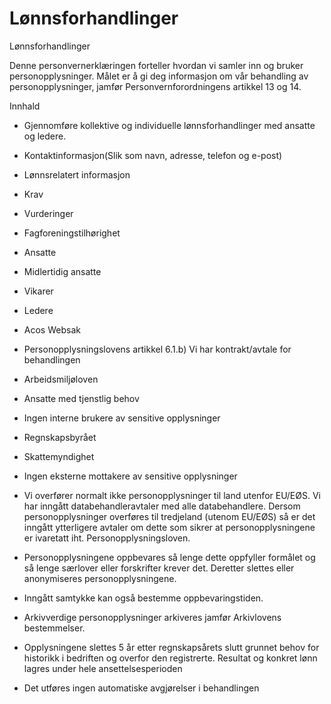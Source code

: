 # Lønnsforhandlinger

Lønnsforhandlinger

  

Denne personvernerklæringen forteller hvordan vi samler inn og bruker personopplysninger. Målet er å gi deg informasjon om vår behandling av personopplysninger, jamfør Personvernforordningens artikkel 13 og 14.

  

Innhald

*   Gjennomføre kollektive og individuelle lønnsforhandlinger med ansatte og ledere.  
    
*   Kontaktinformasjon(Slik som navn, adresse, telefon og e-post)  
    
*   Lønnsrelatert informasjon  
    
*   Krav  
    
*   Vurderinger  
    
*   Fagforeningstilhørighet  
    
*   Ansatte  
    
*   Midlertidig ansatte  
    
*   Vikarer  
    
*   Ledere  
    
*   Acos Websak  
    
*   Personopplysningslovens artikkel 6.1.b) Vi har kontrakt/avtale for behandlingen  
    
*   Arbeidsmiljøloven  
    
*   Ansatte med tjenstlig behov  
    
*   Ingen interne brukere av sensitive opplysninger  
    
*   Regnskapsbyrået  
    
*   Skattemyndighet  
    
*   Ingen eksterne mottakere av sensitive opplysninger  
    
*   Vi overfører normalt ikke personopplysninger til land utenfor EU/EØS. Vi har inngått databehandleravtaler med alle databehandlere. Dersom personopplysninger overføres til tredjeland (utenom EU/EØS) så er det inngått ytterligere avtaler om dette som sikrer at personopplysningene er ivaretatt iht. Personopplysningsloven.  
    
*   Personopplysningene oppbevares så lenge dette oppfyller formålet og så lenge særlover eller forskrifter krever det. Deretter slettes eller anonymiseres personopplysningene.  
    
*   Inngått samtykke kan også bestemme oppbevaringstiden.  
    
*   Arkivverdige personopplysninger arkiveres jamfør Arkivlovens bestemmelser.  
    
*   Opplysningene slettes 5 år etter regnskapsårets slutt grunnet behov for historikk i bedriften og overfor den registrerte. Resultat og konkret lønn lagres under hele ansettelsesperioden  
    
*   Det utføres ingen automatiske avgjørelser i behandlingen